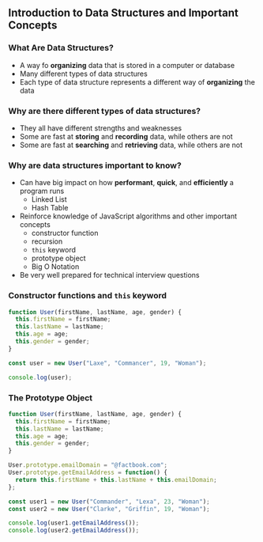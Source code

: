 ## Introduction to Data Structures and Important Concepts

### What Are Data Structures?

- A way fo **organizing** data that is stored in a computer or database
- Many different types of data structures
- Each type of data structure represents a different way of **organizing** the data

### Why are there different types of data structures?

- They all have different strengths and weaknesses
- Some are fast at **storing** and **recording** data, while others are not
- Some are fast at **searching** and **retrieving** data, while others are not

### Why are data structures important to know?

- Can have big impact on how **performant**, **quick**, and **efficiently** a program runs
  - Linked List
  - Hash Table
- Reinforce knowledge of JavaScript algorithms and other important concepts
  - constructor function
  - recursion
  - `this` keyword
  - prototype object
  - Big O Notation
- Be very well prepared for technical interview questions

### Constructor functions and `this` keyword

```js
function User(firstName, lastName, age, gender) {
  this.firstName = firstName;
  this.lastName = lastName;
  this.age = age;
  this.gender = gender;
}

const user = new User("Laxe", "Commancer", 19, "Woman");

console.log(user);
```

### The Prototype Object

```js
function User(firstName, lastName, age, gender) {
  this.firstName = firstName;
  this.lastName = lastName;
  this.age = age;
  this.gender = gender;
}

User.prototype.emailDomain = "@factbook.com";
User.prototype.getEmailAddress = function() {
  return this.firstName + this.lastName + this.emailDomain;
};

const user1 = new User("Commander", "Lexa", 23, "Woman");
const user2 = new User("Clarke", "Griffin", 19, "Woman");

console.log(user1.getEmailAddress());
console.log(user2.getEmailAddress());
```
